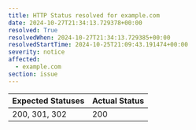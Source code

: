 ```yaml
---
title: HTTP Status resolved for example.com
date: 2024-10-27T21:34:13.729378+00:00
resolved: True
resolvedWhen: 2024-10-27T21:34:13.729385+00:00
resolvedStartTime: 2024-10-25T21:09:43.191474+00:00
severity: notice
affected:
  - example.com
section: issue
---
```


| Expected Statuses | Actual Status  |
|-------------------|----------------|
| 200, 301, 302 | 200 |

